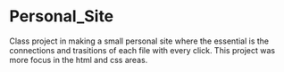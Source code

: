 # Personal_Site
Class project in making a small personal site where the essential is the connections and trasitions of each file with every click. This project was more focus in the html and css areas.

